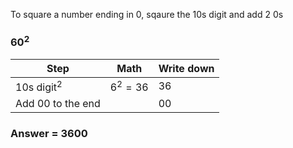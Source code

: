 To square a number ending in 0, sqaure the 10s digit and add 2 0s

### $60^2$

| Step              | Math       | Write down |
| ----------------- | ---------- | ---------- |
| 10s digit$^2$     | $6^2 = 36$ | 36         |
| Add 00 to the end |            | 00         |

### Answer = 3600